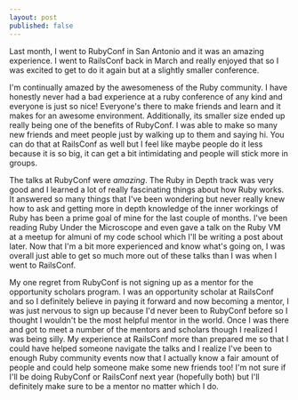 ```yaml
---
layout: post
published: false
---
```


Last month, I went to RubyConf in San Antonio and it was an amazing experience.
I went to RailsConf back in March and really enjoyed that so I was
excited to get to do it again but at a slightly smaller conference.

I'm continually amazed by the awesomeness of the Ruby community. I have honestly
never had a bad experience at a ruby conference of any kind and everyone is just so nice!
Everyone's there to make friends and learn and it makes for an awesome environment.
Additionally, its smaller size ended up really being one of the benefits of RubyConf.
I was able to make so many new friends and meet people just by walking up to them and saying
hi. You can do that at RailsConf as well but I feel like maybe people do it less because
it is so big, it can get a bit intimidating and people will stick more in groups.

The talks at RubyConf were _amazing_. The Ruby in Depth track was very good and I
learned a lot of really fascinating things about how Ruby works. It answered so
many things that I've been wondering but never really knew how to ask and getting more
in depth knowledge of the inner workings of Ruby has been a prime goal of mine for the last couple
of months. I've been reading Ruby Under the Microscope and even gave a talk on the Ruby VM
at a meetup for almuni of my code school which I'll be writing a post about later.
Now that I'm a bit more experienced and know what's going on, I was overall just able
to get so much more out of these talks than I was when I went to RailsConf.

My one regret from RubyConf is not signing up as a mentor for the opportunity scholars
program. I was an opportunity scholar at RailsConf and so I definitely believe in
paying it forward and now becoming a mentor, I was just nervous to sign up because
I'd never been to RubyConf before so I thought I wouldn't be the most helpful mentor
in the world. Once I was there and got to meet a number of the mentors and scholars
though I realized I was being silly. My experience at RailsConf more than prepared
me so that I could have helped someone navigate the talks
and I realize I've been to enough Ruby community events now that I actually know
a fair amount of people and could help someone make some new friends too! I'm not sure
if I'll be doing RubyConf or RailsConf next year (hopefully both) but I'll definitely
make sure to be a mentor no matter which I do.
